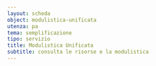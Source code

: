 ```yaml
---
layout: scheda
object: modulistica-unificata
utenza: pa
tema: semplificazione
tipo: servizio
title: Modulistica Unificata
subtitle: consulta le risorse e la modulistica
---
```

